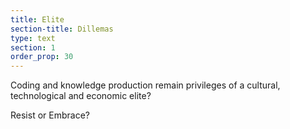 ```yaml
---
title: Elite
section-title: Dillemas
type: text 
section: 1
order_prop: 30
---
```


Coding and knowledge production remain privileges of a <span>cultural</span>, <span>technological</span> and <span>economic</span> elite?

Resist or Embrace?

